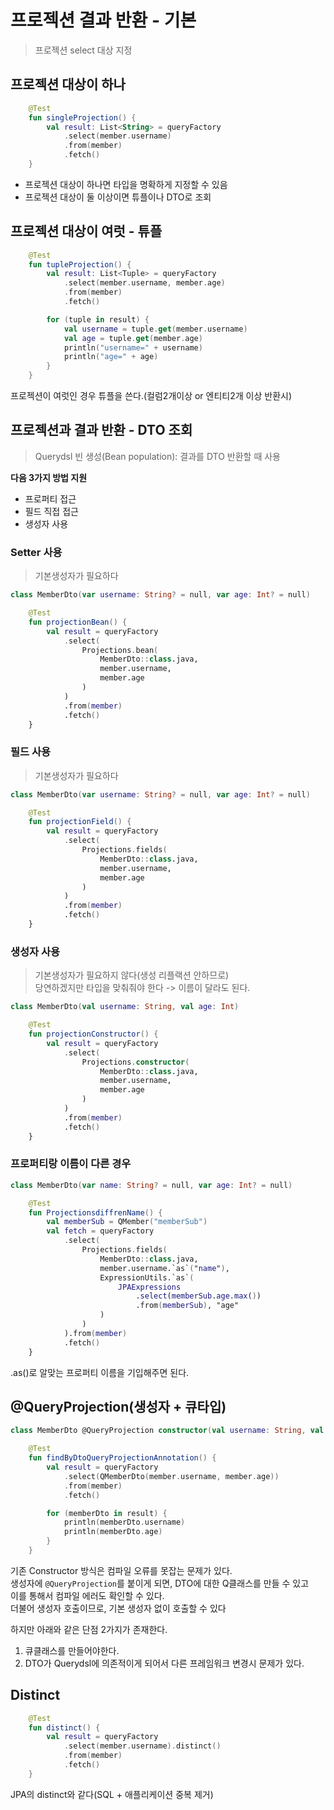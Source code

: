 # 프로젝션 결과 반환 - 기본 
> 프로젝션 select 대상 지정 

## 프로젝션 대상이 하나 

```kt
    @Test
    fun singleProjection() {
        val result: List<String> = queryFactory
            .select(member.username)
            .from(member)
            .fetch()
    }
```

* 프로젝션 대상이 하나면 타입을 명확하게 지정할 수 있음
* 프로젝션 대상이 둘 이상이면 튜플이나 DTO로 조회

## 프로젝션 대상이 여럿 - 튜플

```kt
    @Test
    fun tupleProjection() {
        val result: List<Tuple> = queryFactory
            .select(member.username, member.age)
            .from(member)
            .fetch()

        for (tuple in result) {
            val username = tuple.get(member.username)
            val age = tuple.get(member.age)
            println("username=" + username)
            println("age=" + age)
        }
    }
``` 

프로젝션이 여럿인 경우 튜플을 쓴다.(컬럼2개이상 or 엔티티2개 이상 반환시)  
  
## 프로젝션과 결과 반환 - DTO 조회  
> Querydsl 빈 생성(Bean population): 결과를 DTO 반환할 때 사용
   
**다음 3가지 방법 지원**
* 프로퍼티 접근
* 필드 직접 접근
* 생성자 사용

### Setter 사용
> 기본생성자가 필요하다
```kt
class MemberDto(var username: String? = null, var age: Int? = null)
```
```kt
    @Test
    fun projectionBean() {
        val result = queryFactory
            .select(
                Projections.bean(
                    MemberDto::class.java,
                    member.username,
                    member.age
                )
            )
            .from(member)
            .fetch()
    }
```    

### 필드 사용 
> 기본생성자가 필요하다
```kt
class MemberDto(var username: String? = null, var age: Int? = null)
```

```kt
    @Test
    fun projectionField() {
        val result = queryFactory
            .select(
                Projections.fields(
                    MemberDto::class.java,
                    member.username,
                    member.age
                )
            )
            .from(member)
            .fetch()
    }
```

### 생성자 사용 
> 기본생성자가 필요하지 않다(생성 리플랙션 안하므로)    
> 당연하겠지만 타입을 맞춰줘야 한다 -> 이름이 달라도 된다.  
   
```kt
class MemberDto(val username: String, val age: Int)
```
```kt
    @Test
    fun projectionConstructor() {
        val result = queryFactory
            .select(
                Projections.constructor(
                    MemberDto::class.java,
                    member.username,
                    member.age
                )
            )
            .from(member)
            .fetch()
    }
```

### 프로퍼티랑 이름이 다른 경우 

```kt
class MemberDto(var name: String? = null, var age: Int? = null)
```
```kt
    @Test
    fun ProjectionsdiffrenName() {
        val memberSub = QMember("memberSub")
        val fetch = queryFactory
            .select(
                Projections.fields(
                    MemberDto::class.java,
                    member.username.`as`("name"),
                    ExpressionUtils.`as`(
                        JPAExpressions
                            .select(memberSub.age.max())
                            .from(memberSub), "age"
                    )
                )
            ).from(member)
            .fetch()
    }
```  
.as()로 알맞는 프로퍼티 이름을 기입해주면 된다.  

## @QueryProjection(생성자 + 큐타입)
   
```kt
class MemberDto @QueryProjection constructor(val username: String, val age: Int)
```
```kt
    @Test
    fun findByDtoQueryProjectionAnnotation() {
        val result = queryFactory
            .select(QMemberDto(member.username, member.age))
            .from(member)
            .fetch()

        for (memberDto in result) {
            println(memberDto.username)
            println(memberDto.age)
        }
    }
```
기존 Constructor 방식은 컴파일 오류를 못잡는 문제가 있다.     
생성자에 `@QueryProjection`를 붙이게 되면, DTO에 대한 Q클래스를 만들 수 있고      
이를 통해서 컴파일 에러도 확인할 수 있다.      
더불어 생성자 호출이므로, 기본 생성자 없이 호출할 수 있다  

하지만 아래와 같은 단점 2가지가 존재한다.  
  
1. 큐클래스를 만들어야한다.    
2. DTO가 Querydsl에 의존적이게 되어서 다른 프레임워크 변경시 문제가 있다.   

## Distinct
```kt
    @Test
    fun distinct() {
        val result = queryFactory
            .select(member.username).distinct()
            .from(member)
            .fetch()
    }
```
JPA의 distinct와 같다(SQL + 애플리케이션 중복 제거)   


